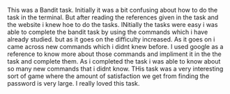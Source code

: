 This was a Bandit task. Initially it was a bit confusing about how to do the task in the terminal. But after reading the references given in the task and the website i knew hoe to do the tasks. INitially the tasks were easy i was able to complete the bandit task by using the commands which i have already studied. but as it goes on the difficulty increased. As it goes on i came across new commands which i didnt knew before. I used google as a reference to know more about those commands and impliment it in the the task and complete them. As i completed the task i was able to know about so many new commands that i didnt know. THis task was a very interesting sort of game where the amount of satisfaction we get from finding the password is very large. I really loved this task.
